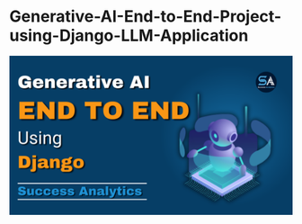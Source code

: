 # Generative-AI-End-to-End-Project-using-Django-LLM-Application

<img src ="https://github.com/Shivan118/Generative-AI-End-to-End-Project-using-Django-LLM-Application/blob/main/NewThumbnail%20(2).png" alt="MLBC">

